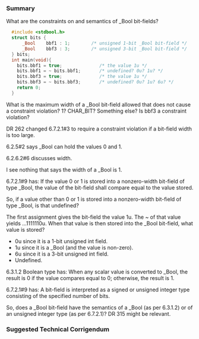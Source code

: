 ### Summary

What are the constraints on and semantics of \_Bool bit-fields?

```c
  #include <stdbool.h>
  struct bits {
      _Bool    bbf1 : 1;        /* unsigned 1-bit _Bool bit-field */
      _Bool    bbf3 : 3;        /* unsigned 3-bit _Bool bit-field */
  } bits;
  int main(void){
    bits.bbf1 = true;              /* the value 1u */
    bits.bbf1 = ~ bits.bbf1;       /* undefined? 0u? 1u? */
    bits.bbf3 = true;              /* the value 1u */
    bits.bbf3 = ~ bits.bbf3;       /* undefined? 0u? 1u? 6u? */
    return 0;
  }
```

What is the maximum width of a \_Bool bit-field allowed that does not cause a
constraint violation? 1? CHAR\_BIT? Something else? Is bbf3 a constraint
violation?

DR 262 changed 6.7.2.1#3 to require a constraint violation if a bit-field width
is too large.

6.2.5#2 says \_Bool can hold the values 0 and 1\.

6.2.6.2#6 discusses width.

I see nothing that says the width of a \_Bool is 1\.

6.7.2.1#9 has: If the value 0 or 1 is stored into a nonzero-width bit-field of
type \_Bool, the value of the bit-field shall compare equal to the value stored.

So, if a value other than 0 or 1 is stored into a nonzero-width bit-field of
type \_Bool, is that undefined?

The first assignment gives the bit-field the value 1u. The \~ of that value
yields ...1111110u. When that value is then stored into the \_Bool bit-field,
what value is stored?

* 0u since it is a 1-bit unsigned int field.
* 1u since it is a \_Bool (and the value is non-zero).
* 6u since it is a 3-bit unsigned int field.
* Undefined.

6.3.1.2 Boolean type has: When any scalar value is converted to \_Bool, the
result is 0 if the value compares equal to 0; otherwise, the result is 1\.

6.7.2.1#9 has: A bit-field is interpreted as a signed or unsigned integer type
consisting of the specified number of bits.

So, does a \_Bool bit-field have the semantics of a \_Bool (as per 6.3.1.2) or
of an unsigned integer type (as per 6.7.2.1)? DR 315 might be relevant.

### Suggested Technical Corrigendum
